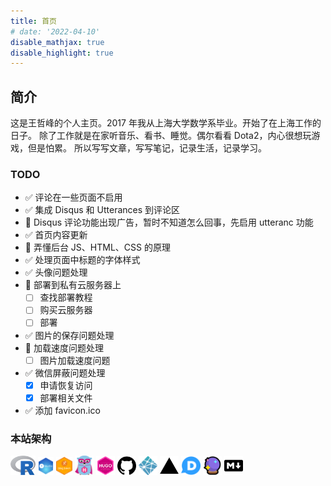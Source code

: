 ```yaml
---
title: 首页
# date: '2022-04-10'
disable_mathjax: true
disable_highlight: true
---
```



## 简介

这是王哲峰的个人主页。2017 年我从上海大学数学系毕业。开始了在上海工作的日子。
除了工作就是在家听音乐、看书、睡觉。偶尔看看 Dota2，内心很想玩游戏，但是怕累。
所以写写文章，写写笔记，记录生活，记录学习。

<!-- 喜欢的诗句：

> * 江头未是风波恶，别有人间行路难。--《鹧鸪天·送人》【辛弃疾】
> * 此曲只应天上有，人间能得几回闻。 -- 《赠花卿》【杜甫】
> * 书册埋头无了日，不如抛却去寻春。--《出山道中口占》【朱熹】
> * 你一定来自那温郁的南方！
>   告诉我那儿的月色，那儿的日光！
>   告诉我春风是怎样吹开百花，
>   燕子是怎样痴恋着绿杨！
>   我将合眼睡在你如梦的歌声里，
>   那温暖我似乎记得，又似乎遗忘。--《预言》【何其芳】

正在琢磨的话：

> * “每个人都是带着成见来看待世界的，如果你不带着成见，那你对世界根本就没有看待方式。” -- 《十三邀》许知远
> * “倦怠总会袭来，你渴望新的感受。一条从未踏足的小径，一个突然到来的朋友，或是一个意外的句子。但旧与新从来是紧密的链条。唯内在笃定才不断激发内在探索，因为你始终知道，爱是一切的源头。新道路，总因它意外浮现，唯爱和生命不可辜负。” -- 《十三邀》

-->

<!-- 喜欢的一段视频：
<div class="plyr__video-embed" id="player" width="100%">
  <iframe
    src="https://www.youtube.com/embed/bTqVqk7FSmY?origin=https://plyr.io&amp;iv_load_policy=3&amp;modestbranding=1&amp;playsinline=1&amp;showinfo=0&amp;rel=0&amp;enablejsapi=1"
    allowfullscreen
    allowtransparency
    allow="autoplay"
    width="100%"
    height="400px"
  ></iframe>
</div>
-->

<!-- 喜欢的一张图片：
<image src="images/background.jpg" width="100%" height="350px"> 
-->

### TODO

* :white_check_mark: 评论在一些页面不启用
* :white_check_mark: 集成 Disqus 和 Utterances 到评论区
* :black_square_button: Disqus 评论功能出现广告，暂时不知道怎么回事，先启用 utteranc 功能
* :white_check_mark: 首页内容更新
* :black_square_button: 弄懂后台 JS、HTML、CSS 的原理
* :white_check_mark: 处理页面中标题的字体样式
* :white_check_mark: 头像问题处理
* :black_square_button: 部署到私有云服务器上
    - [ ] 查找部署教程
    - [ ] 购买云服务器
    - [ ] 部署
* :white_check_mark: 图片的保存问题处理
* :black_square_button: 加载速度问题处理
    - [ ] 图片加载速度问题
* :white_check_mark: 微信屏蔽问题处理
    - [x] 申请恢复访问
    - [x] 部署相关文件
* :white_check_mark: 添加 favicon.ico

### 本站架构

[<img src="images/Rlogo.svg" width="8%" />](https://www.r-project.org/) [<img src="images/RStudio.svg" width="5%" />](https://www.rstudio.com/) [<img src="images/blogdown.svg" width="5%" />](https://github.com/rstudio/blogdown) [<img src="images/gopher-hero.svg" width="6%">](https://gohugo.io/) [<img src="images/hugothemes.png" width="6%">](https://github.com/yihui/hugo-ivy) [<img src="images/github.svg" width="6%" />](https://github.com) [<img src="images/netlify-icon.svg" width="6%" />](https://www.netlify.com/) [<img src="images/vercel.svg" width="6%" />](https://vercel.com/) [<img src="images/disqus-icon.svg" width="6%">](https://disqus.com/) [<img src="images/utterances-300.png" width="6%">](https://utteranc.es/) [<img src="images/markdown.svg" width="6%" />](https://daringfireball.net/projects/markdown/syntax)
